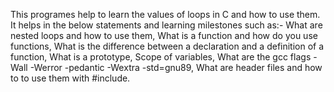 This programes help to learn the values of loops in C and how to use them. It helps in the below statements and learning milestones such as:- What are nested loops and how to use them, What is a function and how do you use functions, What is the difference between a declaration and a definition of a function, What is a prototype, Scope of variables, What are the gcc flags -Wall -Werror -pedantic -Wextra -std=gnu89, What are header files and how to to use them with #include.
